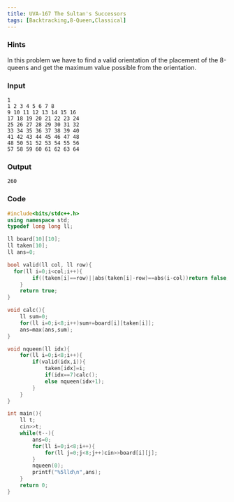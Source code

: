 ```yaml
---
title: UVA-167 The Sultan's Successors
tags: [Backtracking,8-Queen,Classical]
---
```

### Hints
In this problem we have to find a valid orientation of the placement of the 8-queens and get the maximum value possible from the orientation.

### Input
```
1
1 2 3 4 5 6 7 8
9 10 11 12 13 14 15 16
17 18 19 20 21 22 23 24
25 26 27 28 29 30 31 32
33 34 35 36 37 38 39 40
41 42 43 44 45 46 47 48
48 50 51 52 53 54 55 56
57 58 59 60 61 62 63 64
```

### Output
```
260
```

### Code
```cpp
#include<bits/stdc++.h>
using namespace std;
typedef long long ll;

ll board[10][10];
ll taken[10];
ll ans=0;

bool valid(ll col, ll row){
  for(ll i=0;i<col;i++){
		if((taken[i]==row)||abs(taken[i]-row)==abs(i-col))return false;
	}
	return true;
}

void calc(){
	ll sum=0;
	for(ll i=0;i<8;i++)sum+=board[i][taken[i]];
	ans=max(ans,sum);
}

void nqueen(ll idx){
	for(ll i=0;i<8;i++){
		if(valid(idx,i)){
			taken[idx]=i;
			if(idx==7)calc();
			else nqueen(idx+1);
		}
	}
}

int main(){
	ll t;
	cin>>t;
	while(t--){
		ans=0;
		for(ll i=0;i<8;i++){
			for(ll j=0;j<8;j++)cin>>board[i][j];
		}
		nqueen(0);
		printf("%5lld\n",ans);
	}
	return 0;
}
```
